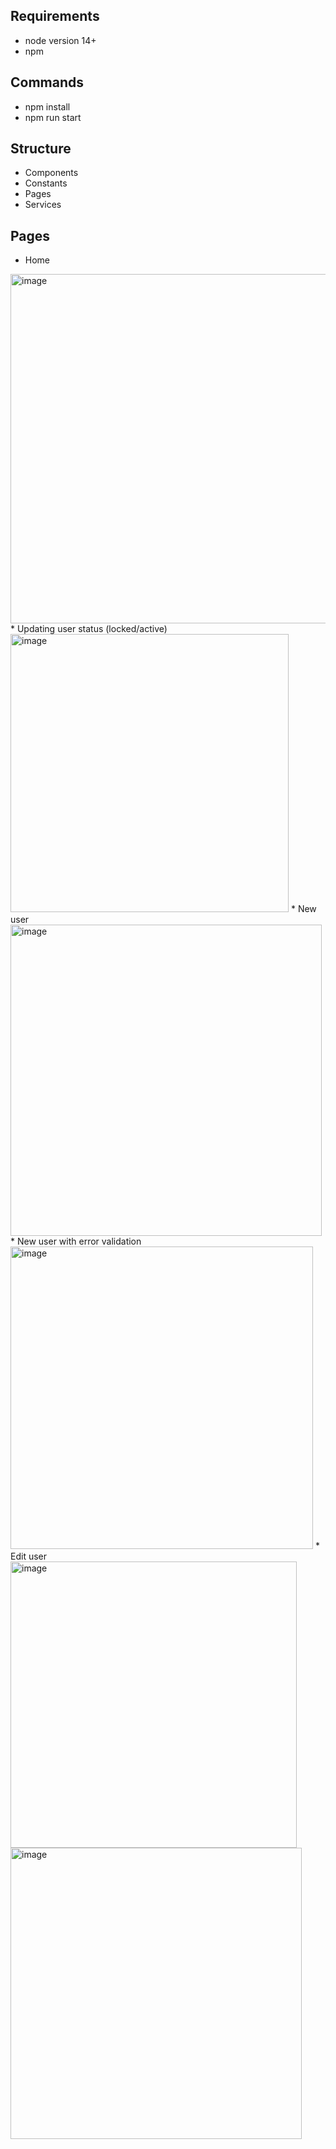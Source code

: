 ## Requirements
* node version 14+
* npm
## Commands
* npm install
* npm run start

## Structure
* Components
* Constants
* Pages
* Services

## Pages
* Home
<img width="559" alt="image" src="https://user-images.githubusercontent.com/70217819/149397606-de3767a9-1602-46c4-bc77-378c63974ccc.png">
* Updating user status (locked/active)
<img width="445" alt="image" src="https://user-images.githubusercontent.com/70217819/149397813-3f53fcb8-36cf-4a78-a9f4-1161870a4742.png">
* New user
<img width="498" alt="image" src="https://user-images.githubusercontent.com/70217819/149397704-48c5ce59-65af-409f-adfe-20a8e592244c.png">
* New user with error validation
<img width="484" alt="image" src="https://user-images.githubusercontent.com/70217819/149397764-05cc6389-c943-4b6c-a800-bc31ab36c7e7.png">
* Edit user
<img width="458" alt="image" src="https://user-images.githubusercontent.com/70217819/149397860-416f5caa-d658-4c0f-8d89-4f1223ac140c.png">
<img width="466" alt="image" src="https://user-images.githubusercontent.com/70217819/149397901-caec777e-5b65-4b14-9dfa-56166cd0f779.png">
